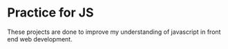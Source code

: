 # Practice for JS

These projects are done to improve my understanding of javascript in front end web development.
